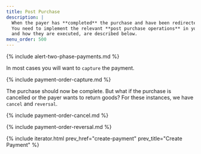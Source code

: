 ```yaml
---
title: Post Purchase
description: |
  When the payer has **completed** the purchase and have been redirected back to you, you need to perform the correct post-payment operation based on the state of the payment.
  You need to implement the relevant **post purchase operations** in your order system. These operations,
  and how they are executed, are described below.
menu_order: 500
---
```


{% include alert-two-phase-payments.md %}

In most cases you will want to `capture` the payment.

{% include payment-order-capture.md %}

The purchase should now be complete. But what if the purchase is cancelled or
the payer wants to return goods? For these instances, we have `cancel` and
`reversal`.

{% include payment-order-cancel.md %}

{% include payment-order-reversal.md %}

{% include iterator.html prev_href="create-payment"
                         prev_title="Create Payment" %}
